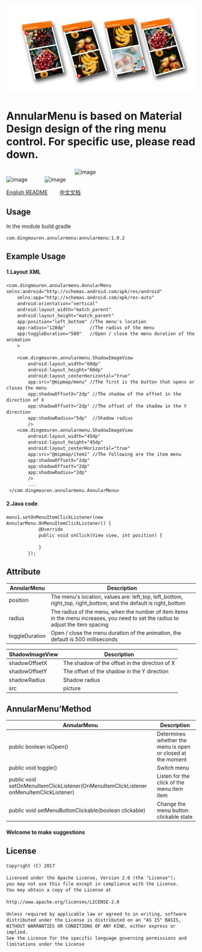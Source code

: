 
![image](https://github.com/DingMouRen/AnnularMenuView/raw/master/screenshot/title.png)<br>
# AnnularMenu is based on Material Design design of the ring menu control. For specific use, please read down.
　　　　　　　　　　　　　![image](https://github.com/DingMouRen/AnnularMenuView/raw/master/screenshot/demo3.gif)<br>
![image](https://github.com/DingMouRen/AnnularMenuView/raw/master/screenshot/demo1.gif)　　　
![image](https://github.com/DingMouRen/AnnularMenuView/raw/master/screenshot/demo2.gif)<br>

[English README](https://github.com/DingMouRen/AnnularMenuView/blob/master/README-EN.md)　　
[中文文档](https://github.com/DingMouRen/AnnularMenuView/blob/master/README-ZH.md)
##  Usage
In the module build.gradle
```
com.dingmouren.annularmenu:annularmenu:1.0.2
```

## Example Usage
#### 1.Layout XML
```
<com.dingmouren.annularmenu.AnnularMenu xmlns:android="http://schemas.android.com/apk/res/android"
    xmlns:app="http://schemas.android.com/apk/res-auto"
    android:orientation="vertical"
    android:layout_width="match_parent"
    android:layout_height="match_parent"
    app:position="left_bottom" //The menu's location
    app:radius="120dp"         //The radius of the menu
    app:toggleDuration="500"   //Open / close the menu duration of the animation
    >

    <com.dingmouren.annularmenu.ShadowImageView
        android:layout_width="60dp"
        android:layout_height="60dp"
        android:layout_centerHorizontal="true"
        app:src="@mipmap/menu" //The first is the button that opens or closes the menu
        app:shadowOffsetX="2dp" //The shadow of the offset in the direction of X
        app:shadowOffsetY="2dp" //The offset of the shadow in the Y direction
        app:shadowRadius="5dp"  //Shadow radius
        />
    <com.dingmouren.annularmenu.ShadowImageView
        android:layout_width="45dp"
        android:layout_height="45dp"
        android:layout_centerHorizontal="true"
        app:src="@mipmap/item1" //The following are the item menu
        app:shadowOffsetX="2dp"
        app:shadowOffsetY="2dp"
        app:shadowRadius="2dp"
        />
        ...
 </com.dingmouren.annularmenu.AnnularMenu>
```

#### 2.Java code
```
menu1.setOnMenuItemClickListener(new AnnularMenu.OnMenuItemClickListener() {
            @Override
            public void onClick(View view, int position) {

            }
        });
```

## Attribute
AnnularMenu | Description
-------|---
position|The menu's location, values are: left_top, left_bottom, right_top, right_bottom, and the default is right_bottom
radius|The radius of the menu, when the number of item items in the menu increases, you need to set the radius to adjust the item spacing
toggleDuration|Open / close the menu duration of the animation, the default is 500 milliseconds

ShadowImageView | Description
-------|---
shadowOffsetX|The shadow of the offset in the direction of X
shadowOffsetY|The offset of the shadow in the Y direction
shadowRadius|Shadow radius
src|picture

## AnnularMenu’Method
AnnularMenu | Description
-------|---
public boolean isOpen()| Determines whether the menu is open or closed at the moment
public void toggle()|Switch menu
public void setOnMenuItemClickListener(OnMenuItemClickListener onMenuItemClickListener)|Listen for the click of the menu item item
public void setMenuButtonClickable(boolean clickable)|Change the menu button clickable state
#### Welcome to make suggestions

## License
```
Copyright (C) 2017

Licensed under the Apache License, Version 2.0 (the "License");
you may not use this file except in compliance with the License.
You may obtain a copy of the License at

http://www.apache.org/licenses/LICENSE-2.0

Unless required by applicable law or agreed to in writing, software
distributed under the License is distributed on an "AS IS" BASIS,
WITHOUT WARRANTIES OR CONDITIONS OF ANY KIND, either express or implied.
See the License for the specific language governing permissions and
limitations under the License
```